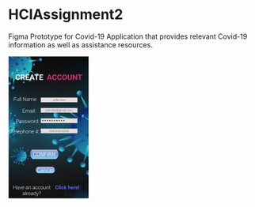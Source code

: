 # HCIAssignment2

Figma Prototype for Covid-19 Application that provides relevant Covid-19 information as well as assistance resources.



![alt text](https://github.com/bradjones8/HCIAssignment2/blob/main/CreateAccountFeat.JPG?raw=true)
